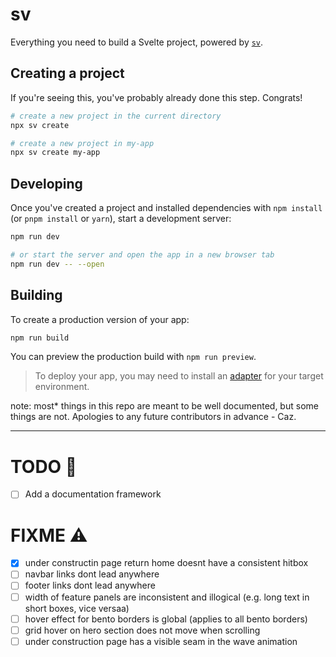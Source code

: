 # sv

Everything you need to build a Svelte project, powered by [`sv`](https://github.com/sveltejs/cli).

## Creating a project

If you're seeing this, you've probably already done this step. Congrats!

```bash
# create a new project in the current directory
npx sv create

# create a new project in my-app
npx sv create my-app
```

## Developing

Once you've created a project and installed dependencies with `npm install` (or `pnpm install` or `yarn`), start a development server:

```bash
npm run dev

# or start the server and open the app in a new browser tab
npm run dev -- --open
```

## Building

To create a production version of your app:

```bash
npm run build
```

You can preview the production build with `npm run preview`.

> To deploy your app, you may need to install an [adapter](https://svelte.dev/docs/kit/adapters) for your target environment.


note: most* things in this repo are meant to be well documented, but some things are not. Apologies to any future contributors in advance - Caz.

---
# TODO 📝
- [ ] Add a documentation framework

# FIXME ⚠️
- [X] under constructin page return home doesnt have a consistent hitbox
- [ ] navbar links dont lead anywhere
- [ ] footer links dont lead anywhere
- [ ] width of feature panels are inconsistent and illogical (e.g. long text in short boxes, vice versaa)
- [ ] hover effect for bento borders is global (applies to all bento borders)
- [ ] grid hover on hero section does not move when scrolling
- [ ] under construction page has a visible seam in the wave animation